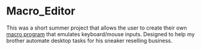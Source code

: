 # Macro_Editor

This was a short summer project that allows the user to create their own [macro program](https://en.wikipedia.org/wiki/Macro_(computer_science)) that emulates keyboard/mouse inputs. Designed to help my brother automate desktop tasks for his sneaker reselling business.
